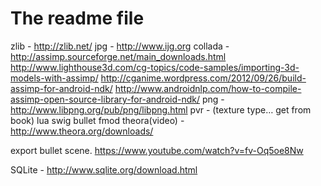 # The readme file

zlib - http://zlib.net/
jpg - http://www.ijg.org
collada - http://assimp.sourceforge.net/main_downloads.html
http://www.lighthouse3d.com/cg-topics/code-samples/importing-3d-models-with-assimp/
http://cganime.wordpress.com/2012/09/26/build-assimp-for-android-ndk/
                 http://www.androidnlp.com/how-to-compile-assimp-open-source-library-for-android-ndk/
png - http://www.libpng.org/pub/png/libpng.html
pvr - (texture type… get from book)
lua
swig
bullet
fmod
theora(video) - http://www.theora.org/downloads/

export bullet scene.
https://www.youtube.com/watch?v=fv-Oq5oe8Nw

SQLite - http://www.sqlite.org/download.html
